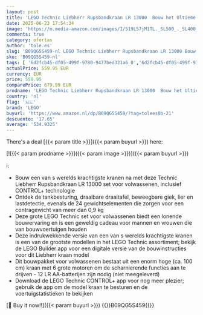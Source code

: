 ```yaml
---
layout: post
title: 'LEGO Technic Liebherr Rupsbandkraan LR 13000  Bouw het Ultieme op Afstand Bestuurbare Voertuig  Inclusief CONTROL+ App  Liersysteem en Beweegbare Giek  Grote Kraan Bouwpakket voor Volwassenen 42146'
date: 2025-06-23 17:54:34
image: 'https://m.media-amazon.com/images/I/519L57jM1TL._SL500_._SL400_.jpg'
comments: true
category: ofertas
author: 'tole.es'
slug: 'B09QG5S459-nl LEGO Technic Liebherr Rupsbandkraan LR 13000 Bouw het...'
sku: 'B09QG5S459-nl'
tags: [ '6d2fcb45-df05-499f-9780-9477bed321a6_0','6d2fcb45-df05-499f-9780-9477bed321a6_5201','6d2fcb45-df05-499f-9780-9477bed321a6_5301','8','Arborist Merchandising Root','Bouw- & constructiespeelgoed','LEGO','Self Service','Special Features Stores','Speelgoed & spellen','Speelgoedbouwsets','lego','🇳🇱', ]
actualPrice: 559.95 EUR
currency: EUR
price: 559.95
comparePrice: 679.99 EUR
prodname: 'LEGO Technic Liebherr Rupsbandkraan LR 13000  Bouw het Ultieme op Afstand Bestuurbare Voertuig  Inclusief CONTROL+ App  Liersysteem en Beweegbare Giek  Grote Kraan Bouwpakket voor Volwassenen 42146'
country: 'nl'
flag: '🇳🇱'
brand: 'LEGO'
buyurl: 'https://www.amazon.nl/dp/B09QG5S459/?tag=tolees0b-21'
descuento: '17.65'
average: '534.9325'
---
```


There's a deal [{{< param title >}}]({{< param buyurl >}})  here:

[![{{< param prodname >}}]({{< param image >}})]({{< param buyurl >}})

ℹ️:

- Bouw een van s werelds krachtigste kranen na met deze Technic Liebherr Rupsbandkraan LR 13000 set voor volwassenen, inclusief CONTROL+ technologie
- Ontdek de tankbesturing, draaibare draaitafel, beweegbare giek, lier en lastdetectie, evenals de 24 gewichtselementen die zorgen voor een contragewicht van meer dan 0,9 kg
- Deze grote LEGO Technic set voor volwassenen biedt een lonende bouwervaring en is een geweldig cadeau voor mannen en vrouwen die van bouwvoertuigen houden
- Deze indrukwekkende versie van een van s werelds krachtigste kranen is een van de grootste modellen in het LEGO Technic assortiment; bekijk de LEGO Builder app voor een digitale versie van de bouwinstructies voor dit Liebherr kraan model
- Dit bouwpakket voor volwassenen bestaat uit een enorm hoge (ca. 100 cm) kraan met 6 grote motoren om de scharnierende functies aan te drijven - 12 LR AA-batterijen zijn nodig (niet meegeleverd)
- Download de LEGO Technic CONTROL+ app voor nog meer plezier; gebruik de app om de model kraan te besturen en de voertuigstatistieken te bekijken

[🛒 Buy it now!!]({{< param buyurl >}})
{{<world>}}B09QG5S459{{</world>}}
